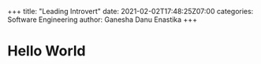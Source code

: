 +++
title: "Leading Introvert"
date:   2021-02-02T17:48:25Z07:00
categories: Software Engineering 
author: Ganesha Danu Enastika
+++

# Hello World
